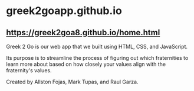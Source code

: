# greek2goapp.github.io
## https://greek2goa8.github.io/home.html

Greek 2 Go is our web app that we built using HTML, CSS, and JavaScript.

Its purpose is to streamline the process of figuring out which fraternities to learn more about based on how closely your values align with the fraternity's values.

Created by Allston Fojas, Mark Tupas, and Raul Garza.
